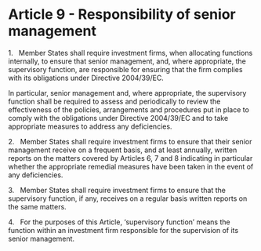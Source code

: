 # Article 9 - Responsibility of senior management


1.   Member States shall require investment firms, when allocating functions internally, to ensure that senior management, and, where appropriate, the supervisory function, are responsible for ensuring that the firm complies with its obligations under Directive 2004/39/EC.

In particular, senior management and, where appropriate, the supervisory function shall be required to assess and periodically to review the effectiveness of the policies, arrangements and procedures put in place to comply with the obligations under Directive 2004/39/EC and to take appropriate measures to address any deficiencies.

2.   Member States shall require investment firms to ensure that their senior management receive on a frequent basis, and at least annually, written reports on the matters covered by Articles 6, 7 and 8 indicating in particular whether the appropriate remedial measures have been taken in the event of any deficiencies.

3.   Member States shall require investment firms to ensure that the supervisory function, if any, receives on a regular basis written reports on the same matters.

4.   For the purposes of this Article, ‘supervisory function’ means the function within an investment firm responsible for the supervision of its senior management.
